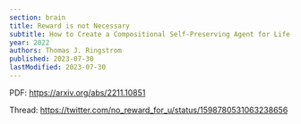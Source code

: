 ```yaml
---
section: brain
title: Reward is not Necessary
subtitle: How to Create a Compositional Self-Preserving Agent for Life-Long Learning
year: 2022
authors: Thomas J. Ringstrom
published: 2023-07-30
lastModified: 2023-07-30
---
```


PDF: https://arxiv.org/abs/2211.10851

Thread: https://twitter.com/no_reward_for_u/status/1598780531063238656